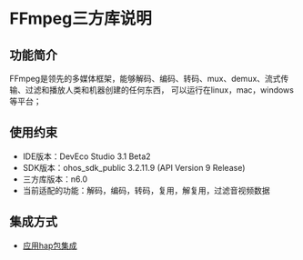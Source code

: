 # FFmpeg三方库说明
## 功能简介
  FFmpeg是领先的多媒体框架，能够解码、编码、转码、mux、demux、流式传输、过滤和播放人类和机器创建的任何东西，
可以运行在linux，mac，windows等平台；
## 使用约束
- IDE版本：DevEco Studio 3.1 Beta2
- SDK版本：ohos_sdk_public 3.2.11.9 (API Version 9 Release)
- 三方库版本：n6.0
- 当前适配的功能：解码，编码，转码，复用，解复用，过滤音视频数据

## 集成方式
+ [应用hap包集成](docs/hap_integrate.md)

